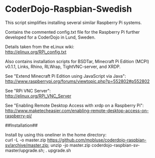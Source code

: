 CoderDojo-Raspbian-Swedish
==========================

This script simplifies installing several similar Raspberry Pi systems.

Contains the commented config.txt file for the Raspberry Pi further developed for a CoderDojo in Lund, Sweden.

Details taken from the eLinux wiki:  
http://elinux.org/RPi_config.txt

Also contains installation scripts for BSDTar, Minecraft Pi Edition (MCPI) v0.1.1, Links, Rhino, RLWrap,
TightVNC-server, and XRDP.

See "Extend Minecraft Pi Edition using JavaScript via Java":  
http://www.raspberrypi.org/forums/viewtopic.php?p=552802#p552802

See "RPi VNC Server":  
http://elinux.org/RPi_VNC_Server

See "Enabling Remote Desktop Access with xrdp on a Raspberry Pi":  
http://www.maketecheasier.com/enabling-remote-desktop-access-on-raspberry-pi/

##Installation##

Install by using this oneliner in the home directory:  
curl -L -o master.zip https://github.com/mobluse/coderdojo-raspbian-sv/archive/master.zip; unzip -jo master.zip coderdojo-raspbian-sv-master/upgrade.sh; . upgrade.sh
